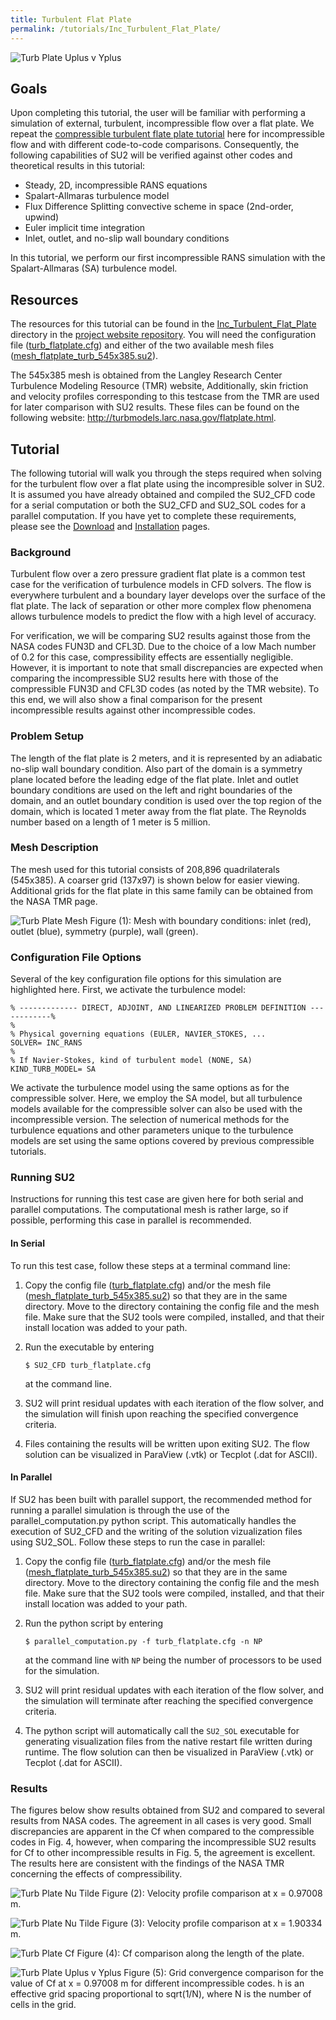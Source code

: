```yaml
---
title: Turbulent Flat Plate
permalink: /tutorials/Inc_Turbulent_Flat_Plate/
---
```


![Turb Plate Uplus v Yplus](../../Inc_Turbulent_Flat_Plate/images/turb_plate_v_x1p9.png)

## Goals

Upon completing this tutorial, the user will be familiar with performing a simulation of external, turbulent, incompressible flow over a flat plate. We repeat the [compressible turbulent flate plate tutorial](/tutorials/Turbulent_Flat_Plate/) here for incompressible flow and with different code-to-code comparisons. Consequently, the following capabilities of SU2 will be verified against other codes and theoretical results in this tutorial:
- Steady, 2D, incompressible RANS equations 
- Spalart-Allmaras turbulence model
- Flux Difference Splitting convective scheme in space (2nd-order, upwind)
- Euler implicit time integration
- Inlet, outlet, and no-slip wall boundary conditions

In this tutorial, we perform our first incompressible RANS simulation with the Spalart-Allmaras (SA) turbulence model.

## Resources

The resources for this tutorial can be found in the [Inc_Turbulent_Flat_Plate](https://github.com/su2code/su2code.github.io/tree/master/Inc_Turbulent_Flat_Plate) directory in the [project website repository](https://github.com/su2code/su2code.github.io). You will need the configuration file ([turb_flatplate.cfg](../../Inc_Turbulent_Flat_Plate/turb_flatplate.cfg)) and either of the two available mesh files ([mesh_flatplate_turb_545x385.su2](../../Inc_Turbulent_Flat_Plate/mesh_flatplate_turb_545x385.su2)). 

 The 545x385 mesh is obtained from the Langley Research Center Turbulence Modeling Resource (TMR) website, Additionally, skin friction and velocity profiles corresponding to this testcase from the TMR are used for later comparison with SU2 results. These files can be found on the following website: http://turbmodels.larc.nasa.gov/flatplate.html.

## Tutorial

The following tutorial will walk you through the steps required when solving for the turbulent flow over a flat plate using the incompresible solver in SU2. It is assumed you have already obtained and compiled the SU2_CFD code for a serial computation or both the SU2_CFD and SU2_SOL codes for a parallel computation. If you have yet to complete these requirements, please see the [Download](/docs/Download/) and [Installation](/docs/Installation/) pages.

### Background

Turbulent flow over a zero pressure gradient flat plate is a common test case for the verification of turbulence models in CFD solvers. The flow is everywhere turbulent and a boundary layer develops over the surface of the flat plate. The lack of separation or other more complex flow phenomena allows turbulence models to predict the flow with a high level of accuracy.

For verification, we will be comparing SU2 results against those from the NASA codes FUN3D and CFL3D. Due to the choice of a low Mach number of 0.2 for this case, compressibility effects are essentially negligible. However, it is important to note that small discrepancies are expected when comparing the incompressible SU2 results here with those of the compressible FUN3D and CFL3D codes (as noted by the TMR website). To this end, we will also show a final comparison for the present incompressible results against other incompressible codes.  

### Problem Setup

The length of the flat plate is 2 meters, and it is represented by an adiabatic no-slip wall boundary condition. Also part of the domain is a symmetry plane located before the leading edge of the flat plate. Inlet and outlet boundary conditions are used on the left and right boundaries of the domain, and an outlet boundary condition is used over the top region of the domain, which is located 1 meter away from the flat plate. The Reynolds number based on a length of 1 meter is 5 million. 

### Mesh Description

The mesh used for this tutorial consists of 208,896 quadrilaterals (545x385). A coarser grid (137x97) is shown below for easier viewing. Additional grids for the flat plate in this same family can be obtained from the NASA TMR page.

![Turb Plate Mesh](../../Inc_Turbulent_Flat_Plate/images/turb_plate_mesh_bcs.png)
Figure (1): Mesh with boundary conditions: inlet (red), outlet (blue), symmetry (purple), wall (green).

### Configuration File Options

Several of the key configuration file options for this simulation are highlighted here. First, we activate the turbulence model:

```
% ------------- DIRECT, ADJOINT, AND LINEARIZED PROBLEM DEFINITION ------------%
%
% Physical governing equations (EULER, NAVIER_STOKES, ...
SOLVER= INC_RANS
%
% If Navier-Stokes, kind of turbulent model (NONE, SA)
KIND_TURB_MODEL= SA
```

We activate the turbulence model using the same options as for the compressible solver. Here, we employ the SA model, but all turbulence models available for the compressible solver can also be used with the incompressible version. The selection of numerical methods for the turbulence equations and other parameters unique to the turbulence models are set using the same options covered by previous compressible tutorials.


### Running SU2

Instructions for running this test case are given here for both serial and parallel computations. The computational mesh is rather large, so if possible, performing this case in parallel is recommended.

#### In Serial

To run this test case, follow these steps at a terminal command line:
 1. Copy the config file ([turb_flatplate.cfg](../../Inc_Turbulent_Flat_Plate/turb_flatplate.cfg)) and/or the mesh file ([mesh_flatplate_turb_545x385.su2](../../Inc_Turbulent_Flat_Plate/mesh_flatplate_turb_545x385.su2)) so that they are in the same directory. Move to the directory containing the config file and the mesh file. Make sure that the SU2 tools were compiled, installed, and that their install location was added to your path.
 2. Run the executable by entering 
 
     ```
     $ SU2_CFD turb_flatplate.cfg
     ```
     
     at the command line.
 3. SU2 will print residual updates with each iteration of the flow solver, and the simulation will finish upon reaching the specified convergence criteria.
 4. Files containing the results will be written upon exiting SU2. The flow solution can be visualized in ParaView (.vtk) or Tecplot (.dat for ASCII).

 #### In Parallel

If SU2 has been built with parallel support, the recommended method for running a parallel simulation is through the use of the parallel_computation.py python script. This automatically handles the execution of SU2_CFD and the writing of the solution vizualization files using SU2_SOL. Follow these steps to run the case in parallel:
1. Copy the config file ([turb_flatplate.cfg](../../Inc_Turbulent_Flat_Plate/turb_flatplate.cfg)) and/or the mesh file ([mesh_flatplate_turb_545x385.su2](../../Inc_Turbulent_Flat_Plate/mesh_flatplate_turb_545x385.su2)) so that they are in the same directory. Move to the directory containing the config file and the mesh file. Make sure that the SU2 tools were compiled, installed, and that their install location was added to your path.
 2. Run the python script by entering 
 
    ```
    $ parallel_computation.py -f turb_flatplate.cfg -n NP
    ```
     
    at the command line with `NP` being the number of processors to be used for the simulation.
 3. SU2 will print residual updates with each iteration of the flow solver, and the simulation will terminate after reaching the specified convergence criteria.
 4. The python script will automatically call the `SU2_SOL` executable for generating visualization files from the native restart file written during runtime. The flow solution can then be visualized in ParaView (.vtk) or Tecplot (.dat for ASCII).

### Results

The figures below show results obtained from SU2 and compared to several results from NASA codes. The agreement in all cases is very good. Small discrepancies are apparent in the Cf when compared to the compressible codes in Fig. 4, however, when comparing the incompressible SU2 results for Cf to other incompressible results in Fig. 5, the agreement is excellent. The results here are consistent with the findings of the NASA TMR concerning the effects of compressibility.

![Turb Plate Nu Tilde](../../Inc_Turbulent_Flat_Plate/images/turb_plate_v_x0p97.png)
Figure (2): Velocity profile comparison at x = 0.97008 m.

![Turb Plate Nu Tilde](../../Inc_Turbulent_Flat_Plate/images/turb_plate_v_x1p9.png)
Figure (3): Velocity profile comparison at x = 1.90334 m.

![Turb Plate Cf](../../Inc_Turbulent_Flat_Plate/images/turb_plate_cf.png)
Figure (4): Cf comparison along the length of the plate.

![Turb Plate Uplus v Yplus](../../Inc_Turbulent_Flat_Plate/images/turb_plate_cf_gridconv.png)
Figure (5): Grid convergence comparison for the value of Cf at x = 0.97008 m for different incompressible codes. h is an effective grid spacing proportional to sqrt(1/N), where N is the number of cells in the grid.
